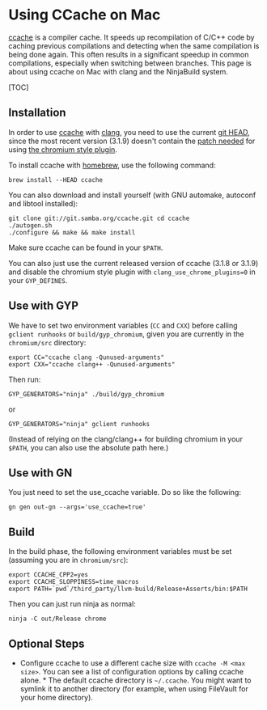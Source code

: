 # Using CCache on Mac

[ccache](http://ccache.samba.org/) is a compiler cache. It speeds up
recompilation of C/C++ code by caching previous compilations and detecting when
the same compilation is being done again. This often results in a significant
speedup in common compilations, especially when switching between branches. This
page is about using ccache on Mac with clang and the NinjaBuild system.

[TOC]

## Installation

In order to use [ccache](http://ccache.samba.org) with
[clang](http://code.google.com/p/chromium/wiki/Clang), you need to use the
current [git HEAD](http://ccache.samba.org/repo.html), since the most recent
version (3.1.9) doesn't contain the
[patch needed](https://github.com/jrosdahl/ccache/pull/4) for using
[the chromium style plugin](clang.md#Using_plugins).

To install ccache with [homebrew](http://mxcl.github.com/homebrew/), use the
following command:

```shell
brew install --HEAD ccache
```

You can also download and install yourself (with GNU automake, autoconf and
libtool installed):

```shell
git clone git://git.samba.org/ccache.git cd ccache
./autogen.sh
./configure && make && make install
```

Make sure ccache can be found in your `$PATH`.

You can also just use the current released version of ccache (3.1.8 or 3.1.9)
and disable the chromium style plugin with `clang_use_chrome_plugins=0` in your
`GYP_DEFINES`.

## Use with GYP

We have to set two environment variables (`CC` and `CXX`) before calling
`gclient runhooks` or `build/gyp_chromium`, given you are currently in the
`chromium/src` directory:

```shell
export CC="ccache clang -Qunused-arguments"
export CXX="ccache clang++ -Qunused-arguments"
```

Then run:

```shell
GYP_GENERATORS="ninja" ./build/gyp_chromium
```

or

```shell
GYP_GENERATORS="ninja" gclient runhooks
```

(Instead of relying on the clang/clang++ for building chromium in your `$PATH`,
you can also use the absolute path here.)

## Use with GN

You just need to set the use\_ccache variable. Do so like the following:

```shell
gn gen out-gn --args='use_ccache=true'
```

## Build

In the build phase, the following environment variables must be set (assuming
you are in `chromium/src`):

```shell
export CCACHE_CPP2=yes
export CCACHE_SLOPPINESS=time_macros
export PATH=`pwd`/third_party/llvm-build/Release+Asserts/bin:$PATH
```

Then you can just run ninja as normal:

```shell
ninja -C out/Release chrome
```

## Optional Steps

*   Configure ccache to use a different cache size with `ccache -M <max size>`.
    You can see a list of configuration options by calling ccache alone.  * The
    default ccache directory is `~/.ccache`. You might want to symlink it to
    another directory (for example, when using FileVault for your home
    directory).
